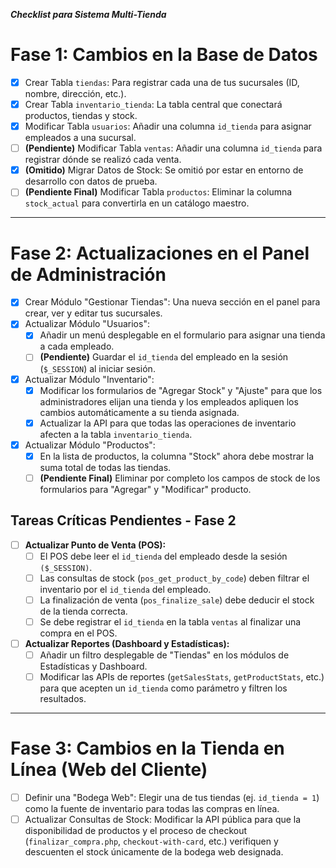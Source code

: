 ***Checklist para Sistema Multi-Tienda***

# Fase 1: Cambios en la Base de Datos
- [x] Crear Tabla `tiendas`: Para registrar cada una de tus sucursales (ID, nombre, dirección, etc.).
- [x] Crear Tabla `inventario_tienda`: La tabla central que conectará productos, tiendas y stock.
- [x] Modificar Tabla `usuarios`: Añadir una columna `id_tienda` para asignar empleados a una sucursal.
- [ ] **(Pendiente)** Modificar Tabla `ventas`: Añadir una columna `id_tienda` para registrar dónde se realizó cada venta.
- [x] **(Omitido)** Migrar Datos de Stock: Se omitió por estar en entorno de desarrollo con datos de prueba.
- [ ] **(Pendiente Final)** Modificar Tabla `productos`: Eliminar la columna `stock_actual` para convertirla en un catálogo maestro.

***

# Fase 2: Actualizaciones en el Panel de Administración

- [x] Crear Módulo "Gestionar Tiendas": Una nueva sección en el panel para crear, ver y editar tus sucursales.
- [x] Actualizar Módulo "Usuarios":
    - [x] Añadir un menú desplegable en el formulario para asignar una tienda a cada empleado.
    - [ ] **(Pendiente)** Guardar el `id_tienda` del empleado en la sesión (`$_SESSION`) al iniciar sesión.
- [x] Actualizar Módulo "Inventario":
    - [x] Modificar los formularios de "Agregar Stock" y "Ajuste" para que los administradores elijan una tienda y los empleados apliquen los cambios automáticamente a su tienda asignada.
    - [x] Actualizar la API para que todas las operaciones de inventario afecten a la tabla `inventario_tienda`.
- [x] Actualizar Módulo "Productos":
    - [x] En la lista de productos, la columna "Stock" ahora debe mostrar la suma total de todas las tiendas.
    - [ ] **(Pendiente Final)** Eliminar por completo los campos de stock de los formularios para "Agregar" y "Modificar" producto.

## **Tareas Críticas Pendientes - Fase 2**

- [ ] **Actualizar Punto de Venta (POS):**
    - [ ] El POS debe leer el `id_tienda` del empleado desde la sesión `($_SESSION)`.
    - [ ] Las consultas de stock (`pos_get_product_by_code`) deben filtrar el inventario por el `id_tienda` del empleado.
    - [ ] La finalización de venta (`pos_finalize_sale`) debe deducir el stock de la tienda correcta.
    - [ ] Se debe registrar el `id_tienda` en la tabla `ventas` al finalizar una compra en el POS.

- [ ] **Actualizar Reportes (Dashboard y Estadísticas):**
    - [ ] Añadir un filtro desplegable de "Tiendas" en los módulos de Estadísticas y Dashboard.
    - [ ] Modificar las APIs de reportes (`getSalesStats`, `getProductStats`, etc.) para que acepten un `id_tienda` como parámetro y filtren los resultados.

***

# Fase 3: Cambios en la Tienda en Línea (Web del Cliente)

- [ ] Definir una "Bodega Web": Elegir una de tus tiendas (ej. `id_tienda = 1`) como la fuente de inventario para todas las compras en línea.
- [ ] Actualizar Consultas de Stock: Modificar la API pública para que la disponibilidad de productos y el proceso de checkout (`finalizar_compra.php`, `checkout-with-card`, etc.) verifiquen y descuenten el stock únicamente de la bodega web designada.